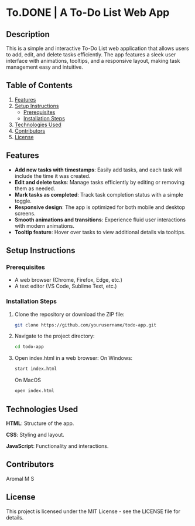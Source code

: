 # To.DONE | A To-Do List Web App

## Description

This is a simple and interactive To-Do List web application that allows users to add, edit, and delete tasks efficiently. The app features a sleek user interface with animations, tooltips, and a responsive layout, making task management easy and intuitive.

## Table of Contents

1. [Features](#features)
2. [Setup Instructions](#setup-instructions)
   - [Prerequisites](#prerequisites)
   - [Installation Steps](#installation-steps)
3. [Technologies Used](#technologies-used)
4. [Contributors](#contributors)
5. [License](#license)

## Features

- **Add new tasks with timestamps**: Easily add tasks, and each task will include the time it was created.
- **Edit and delete tasks**: Manage tasks efficiently by editing or removing them as needed.
- **Mark tasks as completed**: Track task completion status with a simple toggle.
- **Responsive design**: The app is optimized for both mobile and desktop screens.
- **Smooth animations and transitions**: Experience fluid user interactions with modern animations.
- **Tooltip feature**: Hover over tasks to view additional details via tooltips.

## Setup Instructions

### Prerequisites

- A web browser (Chrome, Firefox, Edge, etc.)
- A text editor (VS Code, Sublime Text, etc.)

### Installation Steps

1. Clone the repository or download the ZIP file:
   ```bash
   git clone https://github.com/yourusername/todo-app.git
2. Navigate to the project directory:
   ```bash
   cd todo-app
   ```
3. Open index.html in a web browser:
   On Windows:
   ```bash
   start index.html
   ```
   On MacOS
   ```bash
   open index.html
   ```

## Technologies Used
**HTML**: Structure of the app.

**CSS**: Styling and layout.

**JavaScript**: Functionality and interactions.

## Contributors
Aromal M S

## License
This project is licensed under the MIT License - see the LICENSE file for details.
